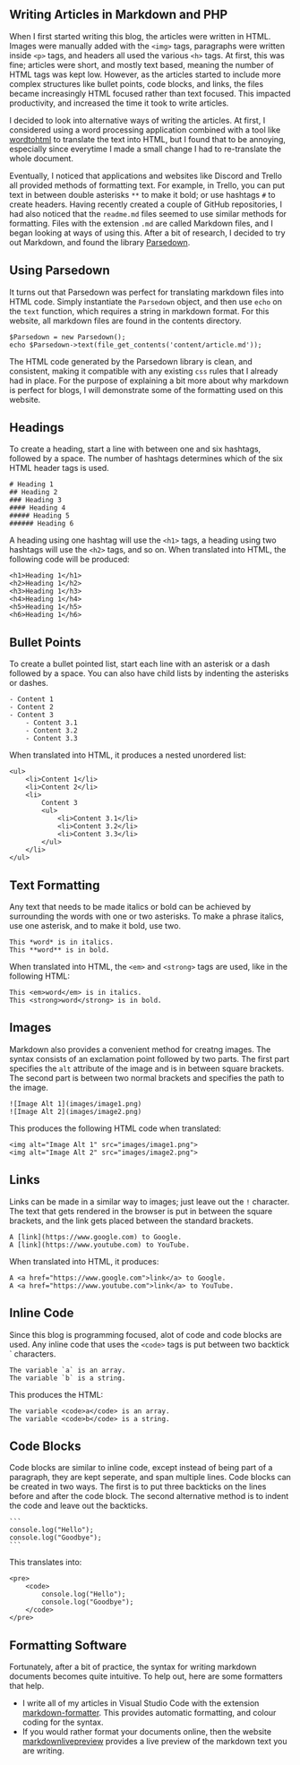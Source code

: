## Writing Articles in Markdown and PHP

When I first started writing this blog, the articles were written in HTML. Images were manually added with the `<img>` tags, paragraphs were written inside `<p>` tags, and headers all used the various `<h>` tags. At first, this was fine; articles were short, and mostly text based, meaning the number of HTML tags was kept low. However, as the articles started to include more complex structures like bullet points, code blocks, and links, the files became increasingly HTML focused rather than text focused. This impacted productivity, and increased the time it took to write articles.

I decided to look into alternative ways of writing the articles. At first, I considered using a word processing application combined with a tool like [wordtohtml](https://wordhtml.com/) to translate the text into HTML, but I found that to be annoying, especially since everytime I made a small change I had to re-translate the whole document.

Eventually, I noticed that applications and websites like Discord and Trello all provided methods of formatting text. For example, in Trello, you can put text in between double asterisks `**` to make it bold; or use hashtags `#` to create headers. Having recently created a couple of GitHub repositories, I had also noticed that the `readme.md` files seemed to use similar methods for formatting. Files with the extension `.md` are called Markdown files, and I began looking at ways of using this. After a bit of research, I decided to try out Markdown, and found the library [Parsedown](https://github.com/erusev/parsedown).

## Using Parsedown

It turns out that Parsedown was perfect for translating markdown files into HTML code. Simply instantiate the `Parsedown` object, and then use `echo` on the `text` function, which requires a string in markdown format. For this website, all markdown files are found in the contents directory.

    $Parsedown = new Parsedown();
    echo $Parsedown->text(file_get_contents('content/article.md'));

The HTML code generated by the Parsedown library is clean, and consistent, making it compatible with any existing `css` rules that I already had in place. For the purpose of explaining a bit more about why markdown is perfect for blogs, I will demonstrate some of the formatting used on this website.

## Headings

To create a heading, start a line with between one and six hashtags, followed by a space. The number of hashtags determines which of the six HTML header tags is used.

    # Heading 1
    ## Heading 2
    ### Heading 3
    #### Heading 4
    ##### Heading 5
    ###### Heading 6

A heading using one hashtag will use the `<h1>` tags, a heading using two hashtags will use the `<h2>` tags, and so on. When translated into HTML, the following code will be produced:

    <h1>Heading 1</h1>
    <h2>Heading 1</h2>
    <h3>Heading 1</h3>
    <h4>Heading 1</h4>
    <h5>Heading 1</h5>
    <h6>Heading 1</h6>

## Bullet Points

To create a bullet pointed list, start each line with an asterisk or a dash followed by a space. You can also have child lists by indenting the asterisks or dashes.

    - Content 1
    - Content 2
    - Content 3
        - Content 3.1
        - Content 3.2
        - Content 3.3

When translated into HTML, it produces a nested unordered list:

    <ul>
        <li>Content 1</li>
        <li>Content 2</li>
        <li>
            Content 3
            <ul>
                <li>Content 3.1</li>
                <li>Content 3.2</li>
                <li>Content 3.3</li>
            </ul>
        </li>
    </ul>

## Text Formatting

Any text that needs to be made italics or bold can be achieved by surrounding the words with one or two asterisks. To make a phrase italics, use one asterisk, and to make it bold, use two.

    This *word* is in italics.
    This **word** is in bold.

When translated into HTML, the `<em>` and `<strong>` tags are used, like in the following HTML:

    This <em>word</em> is in italics.
    This <strong>word</strong> is in bold.

## Images

Markdown also provides a convenient method for creatng images. The syntax consists of an exclamation point followed by two parts. The first part specifies the `alt` attribute of the image and is in between square brackets. The second part is between two normal brackets and specifies the path to the image.

    ![Image Alt 1](images/image1.png)
    ![Image Alt 2](images/image2.png)

This produces the following HTML code when translated:

    <img alt="Image Alt 1" src="images/image1.png">
    <img alt="Image Alt 2" src="images/image2.png">

## Links

Links can be made in a similar way to images; just leave out the `!` character. The text that gets rendered in the browser is put in between the square brackets, and the link gets placed between the standard brackets.

    A [link](https://www.google.com) to Google.
    A [link](https://www.youtube.com) to YouTube.

When translated into HTML, it produces:

    A <a href="https://www.google.com">link</a> to Google.
    A <a href="https://www.youtube.com">link</a> to YouTube.

## Inline Code

Since this blog is programming focused, alot of code and code blocks are used. Any inline code that uses the `<code>` tags is put between two backtick ` characters.

    The variable `a` is an array.
    The variable `b` is a string.

This produces the HTML:

    The variable <code>a</code> is an array.
    The variable <code>b</code> is a string.

## Code Blocks

Code blocks are similar to inline code, except instead of being part of a paragraph, they are kept seperate, and span multiple lines. Code blocks can be created in two ways. The first is to put three backticks on the lines before and after the code block. The second alternative method is to indent the code and leave out the backticks.

    ```
    console.log("Hello");
    console.log("Goodbye");
    ```

This translates into:

    <pre>
        <code>
            console.log("Hello");
            console.log("Goodbye");
        </code>
    </pre>

## Formatting Software

Fortunately, after a bit of practice, the syntax for writing markdown documents becomes quite intuitive. To help out, here are some formatters that help.

* I write all of my articles in Visual Studio Code with the extension [markdown-formatter](https://marketplace.visualstudio.com/items?itemName=mervin.markdown-formatter). This provides automatic formatting, and colour coding for the syntax.
* If you would rather format your documents online, then the website [markdownlivepreview](https://markdownlivepreview.com/) provides a live preview of the markdown text you are writing.
